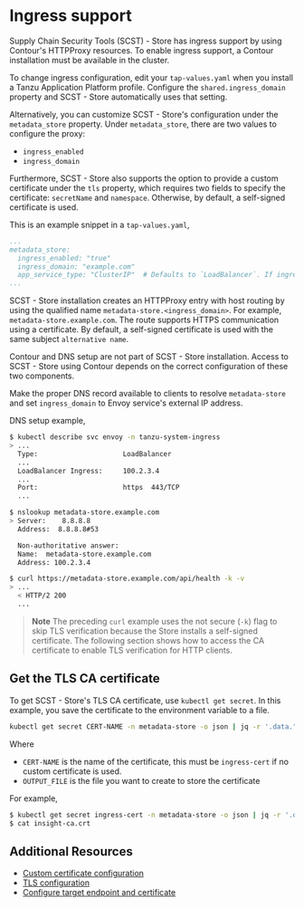 # Ingress support

Supply Chain Security Tools (SCST) - Store has ingress support by using Contour's HTTPProxy resources. To enable ingress support, a Contour installation must be available in the cluster.

To change ingress configuration, edit your `tap-values.yaml` when you install a Tanzu Application Platform profile. Configure the `shared.ingress_domain` property and SCST - Store automatically uses that setting.

Alternatively, you can customize SCST - Store's configuration under the `metadata_store` property. Under `metadata_store`, there are two values to configure the proxy: 
- `ingress_enabled`
- `ingress_domain`

Furthermore, SCST - Store also supports the option to provide a custom certificate under the `tls` property, which requires two fields to specify the certificate: `secretName` and `namespace`.
Otherwise, by default, a self-signed certificate is used.

This is an example snippet in a `tap-values.yaml`,

```yaml
...
metadata_store:
  ingress_enabled: "true"
  ingress_domain: "example.com"
  app_service_type: "ClusterIP"  # Defaults to `LoadBalancer`. If ingress is enabled then this must be set to `ClusterIP`.
...
```

SCST - Store installation creates an HTTPProxy entry with host routing by using the qualified name `metadata-store.<ingress_domain>`. For example, `metadata-store.example.com`. The route supports HTTPS communication using a certificate. By default, a self-signed certificate is used with the same subject `alternative name`. <!--See [Custom certificate configuration](custom-cert.hbs.md) for information about how to configure custom certificates.-->

Contour and DNS setup are not part of SCST - Store installation. Access to SCST - Store using Contour depends on the correct configuration of these two components.

Make the proper DNS record available to clients to resolve `metadata-store` and set `ingress_domain` to Envoy service's external IP address.

DNS setup example,

```bash
$ kubectl describe svc envoy -n tanzu-system-ingress
> ...
  Type:                     LoadBalancer
  ...
  LoadBalancer Ingress:     100.2.3.4
  ...
  Port:                     https  443/TCP
  ...

$ nslookup metadata-store.example.com
> Server:    8.8.8.8
  Address:  8.8.8.8#53

  Non-authoritative answer:
  Name:  metadata-store.example.com
  Address: 100.2.3.4

$ curl https://metadata-store.example.com/api/health -k -v
> ...
  < HTTP/2 200
  ...
```

>**Note** The preceding `curl` example uses the not secure (`-k`) flag to skip TLS verification because the Store installs a self-signed certificate. The following section shows how to access the CA certificate to enable TLS verification for HTTP clients.

## <a id="tls"></a>Get the TLS CA certificate

To get SCST - Store's TLS CA certificate, use `kubectl get secret`. In this example, you save the certificate to the environment variable to a file.

```bash
kubectl get secret CERT-NAME -n metadata-store -o json | jq -r '.data."ca.crt"' | base64 -d > OUTPUT_FILE
```

Where

* `CERT-NAME` is the name of the certificate, this must be `ingress-cert` if no custom certificate is used.
* `OUTPUT_FILE` is the file you want to create to store the certificate

For example,

```bash
$ kubectl get secret ingress-cert -n metadata-store -o json | jq -r '.data."ca.crt"' | base64 -d > insight-ca.crt
$ cat insight-ca.crt
```

## Additional Resources

* [Custom certificate configuration](custom-cert.hbs.md)
* [TLS configuration](tls-configuration.hbs.md)
* [Configure target endpoint and certificate](using-encrypted-connection.hbs.md)
